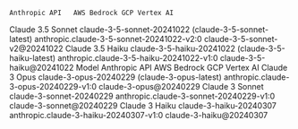 	Anthropic API	AWS Bedrock	GCP Vertex AI
Claude 3.5 Sonnet	claude-3-5-sonnet-20241022 (claude-3-5-sonnet-latest)	anthropic.claude-3-5-sonnet-20241022-v2:0	claude-3-5-sonnet-v2@20241022
Claude 3.5 Haiku	claude-3-5-haiku-20241022 (claude-3-5-haiku-latest)	anthropic.claude-3-5-haiku-20241022-v1:0	claude-3-5-haiku@20241022
Model	Anthropic API	AWS Bedrock	GCP Vertex AI
Claude 3 Opus	claude-3-opus-20240229 (claude-3-opus-latest)	anthropic.claude-3-opus-20240229-v1:0	claude-3-opus@20240229
Claude 3 Sonnet	claude-3-sonnet-20240229	anthropic.claude-3-sonnet-20240229-v1:0	claude-3-sonnet@20240229
Claude 3 Haiku	claude-3-haiku-20240307	anthropic.claude-3-haiku-20240307-v1:0	claude-3-haiku@20240307
